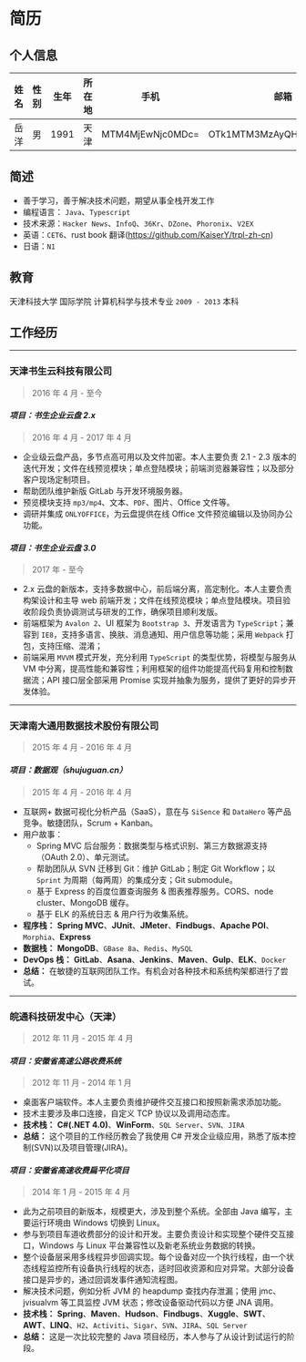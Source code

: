 # 简历

## 个人信息

| 姓名 | 性别 | 生年 | 所在地 |       手机       |           邮箱           |
| :--: | :--: | :--: | :----: | :--------------: | :----------------------: |
| 岳洋 |  男  | 1991 |  天津  | MTM4MjEwNjc0MDc= | OTk1MTM3MzAyQHFxLmNvbQ== |

## 简述

- 善于学习，善于解决技术问题，期望从事全栈开发工作
- 编程语言： `Java`、`Typescript`
- 技术来源：`Hacker News`、`InfoQ`、`36Kr`、`DZone`、`Phoronix`、`V2EX`
- 英语：`CET6`、rust book 翻译(https://github.com/KaiserY/trpl-zh-cn)
- 日语：`N1`

## 教育

天津科技大学 国际学院 计算机科学与技术专业 `2009 - 2013` 本科

## 工作经历

---

### 天津书生云科技有限公司

> 2016 年 4 月 - 至今

#### *项目：书生企业云盘 2.x*

> 2016 年 4 月 - 2017 年 4 月

- 企业级云盘产品，多节点高可用以及文件加密。本人主要负责 2.1 - 2.3 版本的迭代开发；文件在线预览模块；单点登陆模块；前端浏览器兼容性；以及部分客户现场定制项目。
- 帮助团队维护新版 GitLab 与开发环境服务器。
- 预览模块支持 `mp3/mp4`、文本、`PDF`、图片、Office 文件等。
- 调研并集成 `ONLYOFFICE`，为云盘提供在线 Office 文件预览编辑以及协同办公功能。

#### *项目：书生企业云盘 3.0*

> 2017 年 - 至今

- 2.x 云盘的新版本，支持多数据中心，前后端分离，高定制化。本人主要负责构架设计和主导 web 前端开发；文件在线预览模块；单点登陆模块。项目验收阶段负责协调测试与研发的工作，确保项目顺利发版。
- 前端框架为 `Avalon 2`、UI 框架为 `Bootstrap 3`、开发语言为 `TypeScript`；兼容到 `IE8`，支持多语言、换肤、消息通知、用户信息等功能；采用 `Webpack` 打包，支持压缩、混淆；
- 前端采用 `MVVM` 模式开发，充分利用 `TypeScript` 的类型优势，将模型与服务从 VM 中分离，提高性能和兼容性；利用框架的组件功能提高代码复用和控制数据流；API 接口层全部采用 Promise 实现并抽象为服务，提供了更好的异步开发体验。

---

### 天津南大通用数据技术股份有限公司 

> 2015 年 4 月 - 2016 年 4 月

#### *项目：数据观（shujuguan.cn）*

> 2015 年 4 月 - 2016 年 4 月

- 互联网+ 数据可视化分析产品（SaaS），意在与 `SiSence` 和 `DataHero` 等产品竞争。敏捷团队，Scrum + Kanban。
- 用户故事：
  - Spring MVC 后台服务：数据类型与格式识别、第三方数据源支持（OAuth 2.0）、单元测试。
  - 帮助团队从 SVN 迁移到 Git：维护 GitLab；制定 Git Workflow；以 `Sprint` 为周期（每两周）的集成分支；Git submodule。
  - 基于 Express 的百度位置查询服务 & 图表推荐服务。CORS、node cluster、MongoDB 缓存。
  - 基于 ELK 的系统日志 & 用户行为收集系统。
- **程序栈：** **Spring MVC**、**JUnit**、**JMeter**、**Findbugs**、**Apache POI**、`Morphia`、**Express**
- **数据栈：** **MongoDB**、`GBase 8a`、`Redis`、`MySQL`
- **DevOps 栈：** **GitLab**、**Asana**、**Jenkins**、**Maven**、**Gulp**、**ELK**、`Docker`
- **总结：** 在敏捷的互联网团队工作。有机会对各种技术和系统构架都进行了尝试。

---

### 皖通科技研发中心（天津） 

> 2012 年 11 月 - 2015 年 4 月

#### *项目：安徽省高速公路收费系统*

> 2012 年 11 月 - 2014 年 1 月

- 桌面客户端软件。本人主要负责维护硬件交互接口和按照新需求添加功能。
- 技术主要涉及串口连接，自定义 TCP 协议以及调用动态库。
- **技术栈：** **C#(.NET 4.0)**、**WinForm**、`SQL Server`、`SVN`、`JIRA`
- **总结：** 这个项目的工作经历教会了我使用 C# 开发企业级应用，熟悉了版本控制(SVN)以及项目管理(JIRA)。

#### *项目：安徽省高速收费扁平化项目*

> 2014 年 1 月 - 2015 年 4 月

- 此为之前项目的新版本，规模更大，涉及到整个系统。全部由 Java 编写，主要运行环境由 Windows 切换到 Linux。
- 参与到项目车道收费部分的设计和开发。主要负责设计和实现整个硬件交互接口，Windows 与 Linux 平台兼容性以及新老系统业务数据的转换。
- 整个设备层采用多线程异步回调实现。每个设备对应一个执行线程，由一个状态线程监控所有设备执行线程的状态，适时回收资源和应对异常。大部分设备接口是异步的，通过回调发事件通知流程图。
- 解决技术问题，例如分析 JVM 的 heapdump 查找内存泄漏；使用 jmc、jvisualvm 等工具监控 JVM 状态；修改设备驱动代码以方便 JNA 调用。
- **技术栈：** **Spring**、**Maven**、**Hudson**、**Findbugs**、**Xuggle**、**SWT**、**AWT**、**LINQ**、`H2`、`Activiti`、`Sigar`、`SVN`、`JIRA`、`SQL Server`
- **总结：** 这是一次比较完整的 Java 项目经历，本人参与了从设计到试运行的阶段。
